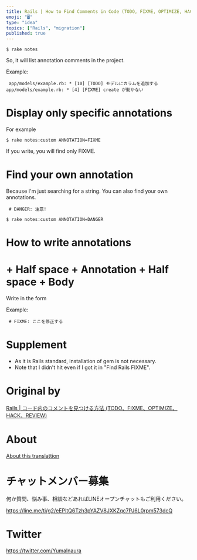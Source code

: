 ```yaml
---
title: Rails | How to Find Comments in Code (TODO, FIXME, OPTIMIZE, HACK, REV
emoji: "🖥"
type: "idea"
topics: ["Rails", "migration"]
published: true
---
```


`$ rake notes`

 

So, it will list annotation comments in the project.

Example:

     app/models/example.rb: * [10] [TODO] モデルにカラムを追加するapp/models/example.rb: * [4] [FIXME] create が動かない 

 
# Display only specific annotations 

For example

`$ rake notes:custom ANNOTATION=FIXME`

 

If you write, you will find only FIXME.

# Find your own annotation 

Because I'm just searching for a string. You can also find your own annotations.

     # DANGER: 注意! 

`$ rake notes:custom ANNOTATION=DANGER`

 
# How to write annotations 

# + Half space + Annotation + Half space + Body

Write in the form

Example:

     # FIXME: ここを修正する 

 
# Supplement 

- As it is Rails standard, installation of gem is not necessary. 
- Note that I didn't hit even if I got it in "Find Rails FIXME". 


# Original by
[Rails | コード内のコメントを見つける方法 (TODO、FIXME、OPTIMIZE、HACK、REVIEW)](https://qiita.com/Yinaura/items/69584a09fee58efd163e)

# About

[About this translattion](https://qiita.com/YumaInaura/items/7f6fd1e9310a6816469a)








<!-- Update From Qiita API -->

# チャットメンバー募集


何か質問、悩み事、相談などあればLINEオープンチャットもご利用ください。

https://line.me/ti/g2/eEPltQ6Tzh3pYAZV8JXKZqc7PJ6L0rpm573dcQ





# Twitter


https://twitter.com/YumaInaura


<!-- Update From Qiita API -->


